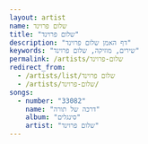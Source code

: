```yaml
---
layout: artist
name: שלום פרוינד
title: "שלום פרוינד"
description: "דף האמן שלום פרוינד"
keywords: "שירים, מוזיקה, שלום פרוינד"
permalink: /artists/שלום-פרוינד
redirect_from:
  - /artists/list/שלום פרוינד
  - /artists/שלום-פרוינד/
songs:
  - number: "33082"
    name: "דרכה של תורה"
    album: "סינגלים"
    artist: "שלום פרוינד"
---
```


